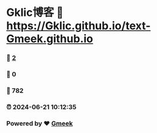 # Gklic博客 :link: https://Gklic.github.io/text-Gmeek.github.io 
### :page_facing_up: [2](https://Gklic.github.io/text-Gmeek.github.io/tag.html) 
### :speech_balloon: 0 
### :hibiscus: 782 
### :alarm_clock: 2024-06-21 10:12:35 
### Powered by :heart: [Gmeek](https://github.com/Meekdai/Gmeek)
